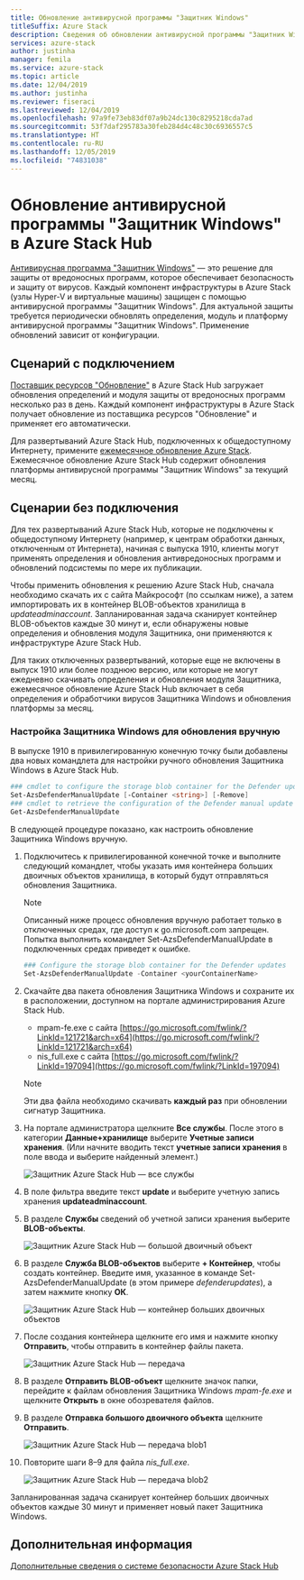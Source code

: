 ```yaml
---
title: Обновление антивирусной программы "Защитник Windows"
titleSuffix: Azure Stack
description: Сведения об обновлении антивирусной программы "Защитник Windows" в Azure Stack
services: azure-stack
author: justinha
manager: femila
ms.service: azure-stack
ms.topic: article
ms.date: 12/04/2019
ms.author: justinha
ms.reviewer: fiseraci
ms.lastreviewed: 12/04/2019
ms.openlocfilehash: 97a9fe73eb83df07a9b24dc130c8295218cda7ad
ms.sourcegitcommit: 53f7daf295783a30feb284d4c48c30c6936557c5
ms.translationtype: HT
ms.contentlocale: ru-RU
ms.lasthandoff: 12/05/2019
ms.locfileid: "74831038"
---
```

# <a name="update-windows-defender-antivirus-on-azure-stack-hub"></a>Обновление антивирусной программы "Защитник Windows" в Azure Stack Hub

[Антивирусная программа "Защитник Windows"](https://docs.microsoft.com/windows/security/threat-protection/windows-defender-antivirus/windows-defender-antivirus-in-windows-10) — это решение для защиты от вредоносных программ, которое обеспечивает безопасность и защиту от вирусов. Каждый компонент инфраструктуры в Azure Stack (узлы Hyper-V и виртуальные машины) защищен с помощью антивирусной программы "Защитник Windows". Для актуальной защиты требуется периодически обновлять определения, модуль и платформу антивирусной программы "Защитник Windows". Применение обновлений зависит от конфигурации.

## <a name="connected-scenario"></a>Сценарий с подключением

[Поставщик ресурсов "Обновление"](azure-stack-updates.md#the-update-resource-provider) в Azure Stack Hub загружает обновления определений и модуля защиты от вредоносных программ несколько раз в день. Каждый компонент инфраструктуры в Azure Stack получает обновление из поставщика ресурсов "Обновление" и применяет его автоматически.

Для развертываний Azure Stack Hub, подключенных к общедоступному Интернету, примените [ежемесячное обновление Azure Stack](azure-stack-apply-updates.md). Ежемесячное обновление Azure Stack Hub содержит обновления платформы антивирусной программы "Защитник Windows" за текущий месяц.

## <a name="disconnected-scenario"></a>Сценарии без подключения

Для тех развертываний Azure Stack Hub, которые не подключены к общедоступному Интернету (например, к центрам обработки данных, отключенным от Интернета), начиная с выпуска 1910, клиенты могут применять определения и обновления антивредоносных программ и обновлений подсистемы по мере их публикации. 

Чтобы применить обновления к решению Azure Stack Hub, сначала необходимо скачать их с сайта Майкрософт (по ссылкам ниже), а затем импортировать их в контейнер BLOB-объектов хранилища в *updateadminaccount*. Запланированная задача сканирует контейнер BLOB-объектов каждые 30 минут и, если обнаружены новые определения и обновления модуля Защитника, они применяются к инфраструктуре Azure Stack Hub. 

Для таких отключенных развертываний, которые еще не включены в выпуск 1910 или более позднюю версию, или которые не могут ежедневно скачивать определения и обновления модуля Защитника, ежемесячное обновление Azure Stack Hub включает в себя определения и обработчики вирусов Защитника Windows и обновления платформы за месяц. 


### <a name="set-up-windows-defender-for-manual-updates"></a>Настройка Защитника Windows для обновления вручную 

В выпуске 1910 в привилегированную конечную точку были добавлены два новых командлета для настройки ручного обновления Защитника Windows в Azure Stack Hub. 

```powershell 
### cmdlet to configure the storage blob container for the Defender updates 
Set-AzsDefenderManualUpdate [-Container <string>] [-Remove]  
### cmdlet to retrieve the configuration of the Defender manual update settings 
Get-AzsDefenderManualUpdate  
``` 

В следующей процедуре показано, как настроить обновление Защитника Windows вручную. 

1. Подключитесь к привилегированной конечной точке и выполните следующий командлет, чтобы указать имя контейнера больших двоичных объектов хранилища, в который будут отправляться обновления Защитника. 

   > [!NOTE] 
   > Описанный ниже процесс обновления вручную работает только в отключенных средах, где доступ к go.microsoft.com запрещен. Попытка выполнить командлет Set-AzsDefenderManualUpdate в подключенных средах приведет к ошибке. 

   ```powershell 
   ### Configure the storage blob container for the Defender updates 
   Set-AzsDefenderManualUpdate -Container <yourContainerName>
   ``` 

2. Скачайте два пакета обновления Защитника Windows и сохраните их в расположении, доступном на портале администрирования Azure Stack Hub.  

   * mpam-fe.exe с сайта [https://go.microsoft.com/fwlink/?LinkId=121721&arch=x64](https://go.microsoft.com/fwlink/?LinkId=121721&arch=x64) 
   * nis_full.exe с сайта [https://go.microsoft.com/fwlink/?LinkId=197094](https://go.microsoft.com/fwlink/?LinkId=197094) 

   > [!NOTE] 
   > Эти два файла необходимо скачивать **каждый раз** при обновлении сигнатур Защитника. 

3. На портале администратора щелкните **Все службы**. После этого в категории **Данные+хранилище** выберите **Учетные записи хранения**. (Или начните вводить текст **учетные записи хранения** в поле ввода и выберите найденный элемент.) 

   ![Защитник Azure Stack Hub — все службы](./media/azure-stack-security-av/image1.png)  

4. В поле фильтра введите текст **update** и выберите учетную запись хранения **updateadminaccount**. 

5. В разделе **Службы** сведений об учетной записи хранения выберите **BLOB-объекты**. 

   ![Защитник Azure Stack Hub — большой двоичный объект](./media/azure-stack-security-av/image2.png) 

6. В разделе **Служба BLOB-объектов** выберите **+ Контейнер**, чтобы создать контейнер. Введите имя, указанное в команде Set-AzsDefenderManualUpdate (в этом примере *defenderupdates*), а затем нажмите кнопку **ОК**. 

   ![Защитник Azure Stack Hub — контейнер больших двоичных объектов](./media/azure-stack-security-av/image3.png) 

7. После создания контейнера щелкните его имя и нажмите кнопку **Отправить**, чтобы отправить в контейнер файлы пакета. 

   ![Защитник Azure Stack Hub — передача](./media/azure-stack-security-av/image4.png) 

8. В разделе **Отправить BLOB-объект** щелкните значок папки, перейдите к файлам обновления Защитника Windows *mpam-fe.exe* и щелкните **Открыть** в окне обозревателя файлов. 

9. В разделе **Отправка большого двоичного объекта** щелкните **Отправить**. 

   ![Защитник Azure Stack Hub — передача blob1](./media/azure-stack-security-av/image5.png) 

1. Повторите шаги 8–9 для файла *nis_full.exe*. 

   ![Защитник Azure Stack Hub — передача blob2](./media/azure-stack-security-av/image6.png)

Запланированная задача сканирует контейнер больших двоичных объектов каждые 30 минут и применяет новый пакет Защитника Windows.  

## <a name="next-steps"></a>Дополнительная информация

[Дополнительные сведения о системе безопасности Azure Stack Hub](azure-stack-security-foundations.md)
